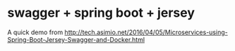 # swagger + spring boot + jersey

A quick demo from http://tech.asimio.net/2016/04/05/Microservices-using-Spring-Boot-Jersey-Swagger-and-Docker.html
